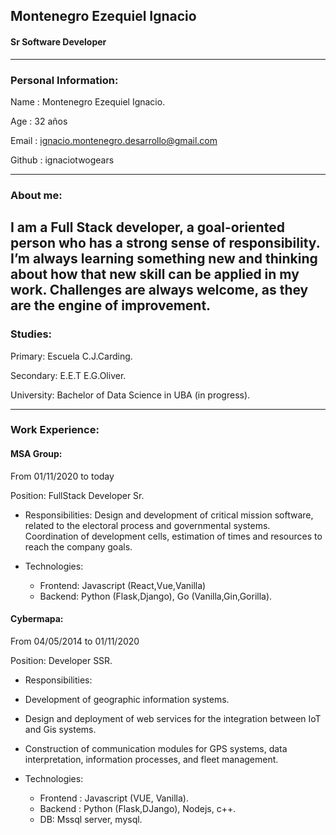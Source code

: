 ##  Montenegro Ezequiel Ignacio
#### Sr Software Developer
---
### Personal Information:
Name : Montenegro Ezequiel Ignacio.

Age : 32 años

Email : ignacio.montenegro.desarrollo@gmail.com

Github : ignaciotwogears

---
### About me:
I am a Full Stack developer, a goal-oriented person who has a strong sense of responsibility.
I’m always learning something new and thinking about how that new skill can be applied in my work. 
Challenges are always welcome, as they are the engine of improvement.
---

### Studies:
Primary: Escuela C.J.Carding. 

Secondary: E.E.T E.G.Oliver. 

University: Bachelor of Data Science in UBA (in progress).

---

### Work Experience:

#### MSA Group:
From 01/11/2020 to today

Position: FullStack Developer Sr.

- Responsibilities: Design and development of critical mission software, related to the electoral process and governmental systems.
Coordination of development cells, estimation of times and resources to reach the company goals.

- Technologies: 
  - Frontend: Javascript (React,Vue,Vanilla)
  - Backend: Python (Flask,Django), Go (Vanilla,Gin,Gorilla).




#### Cybermapa:
From 04/05/2014 to 01/11/2020

Position: Developer SSR.

- Responsibilities: 
 - Development of geographic information systems.
 - Design and deployment of web services for the integration between IoT and Gis systems.
 - Construction of communication modules for GPS systems, data interpretation, information processes, and fleet management.


- Technologies: 
  - Frontend : Javascript (VUE, Vanilla).
  - Backend : Python (Flask,DJango), Nodejs, c++.
  - DB: Mssql server, mysql.





<!---
You can use the [editor on GitHub](https://github.com/ignaciotwogears/ignaciomontenegro/edit/gh-pages/index.md) to maintain and preview the content for your website in Markdown files.

Whenever you commit to this repository, GitHub Pages will run [Jekyll](https://jekyllrb.com/) to rebuild the pages in your site, from the content in your Markdown files.

### Markdown

Markdown is a lightweight and easy-to-use syntax for styling your writing. It includes conventions for

```markdown
Syntax highlighted code block

# Header 1
## Header 2
### Header 3

- Bulleted
- List

1. Numbered
2. List

**Bold** and _Italic_ and `Code` text

[Link](url) and ![Image](src)
```

For more details see [Basic writing and formatting syntax](https://docs.github.com/en/github/writing-on-github/getting-started-with-writing-and-formatting-on-github/basic-writing-and-formatting-syntax).

### Jekyll Themes

Your Pages site will use the layout and styles from the Jekyll theme you have selected in your [repository settings](https://github.com/ignaciotwogears/ignaciomontenegro/settings/pages). The name of this theme is saved in the Jekyll `_config.yml` configuration file.

### Support or Contact

Having trouble with Pages? Check out our [documentation](https://docs.github.com/categories/github-pages-basics/) or [contact support](https://support.github.com/contact) and we’ll help you sort it out.

-->


